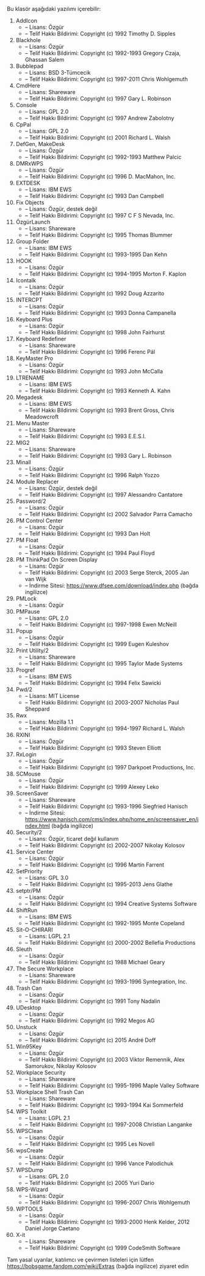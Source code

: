 Bu klasör aşağıdaki yazılımı içerebilir:

1. AddIcon
   - – Lisans: Özgür
   - – Telif Hakkı Bildirimi: Copyright (c) 1992 Timothy D. Sipples
3. Blackhole
   - – Lisans: Özgür
   - – Telif Hakkı Bildirimi: Copyright (c) 1992-1993 Gregory Czaja, Ghassan Salem
4. Bubblepad
   - – Lisans: BSD 3-Tümcecik
   - – Telif Hakkı Bildirimi: Copyright (c) 1997-2011 Chris Wohlgemuth
5. CmdHere
   - – Lisans: Shareware
   - – Telif Hakkı Bildirimi: Copyright (c) 1997 Gary L. Robinson
6. Console
   - – Lisans: GPL 2.0
   - – Telif Hakkı Bildirimi: Copyright (c) 1997 Andrew Zabolotny
7. CpPal
   - – Lisans: GPL 2.0
   - – Telif Hakkı Bildirimi: Copyright (c) 2001 Richard L. Walsh
8. DefGen, MakeDesk
   - – Lisans: Özgür
   - – Telif Hakkı Bildirimi: Copyright (c) 1992-1993 Matthew Palcic
9. DMRxWPS
    - – Lisans: Özgür
    - – Telif Hakkı Bildirimi: Copyright (c) 1996 D. MacMahon, Inc.
10. EXTDESK
    - – Lisans: IBM EWS
    - – Telif Hakkı Bildirimi: Copyright (c) 1993 Dan Campbell
11. Fix Objects
    - – Lisans: Özgür, destek değil
    - – Telif Hakkı Bildirimi: Copyright (c) 1997 C F S Nevada, Inc.
12. ÖzgürLaunch
    - – Lisans: Shareware
    - – Telif Hakkı Bildirimi: Copyright (c) 1995 Thomas Blummer
13. Group Folder
    - – Lisans: IBM EWS
    - – Telif Hakkı Bildirimi: Copyright (c) 1993-1995 Dan Kehn
14. HOOK
    - – Lisans: Özgür
    - – Telif Hakkı Bildirimi: Copyright (c) 1994-1995 Morton F. Kaplon
15. Icontalk
    - – Lisans: Özgür
    - – Telif Hakkı Bildirimi: Copyright (c) 1992 Doug Azzarito
16. INTERCPT
    - – Lisans: Özgür
    - – Telif Hakkı Bildirimi: Copyright (c) 1993 Donna Campanella
17. Keyboard Plus
    - – Lisans: Özgür
    - – Telif Hakkı Bildirimi: Copyright (c) 1998 John Fairhurst
18. Keyboard Redefiner
    - – Lisans: Shareware
    - – Telif Hakkı Bildirimi: Copyright (c) 1996 Ferenc Pál
19. KeyMaster Pro
    - – Lisans: Özgür
    - – Telif Hakkı Bildirimi: Copyright (c) 1993 John McCalla
20. LTRENAME
    - – Lisans: IBM EWS
    - – Telif Hakkı Bildirimi: Copyright (c) 1993 Kenneth A. Kahn
21. Megadesk
    - – Lisans: IBM EWS
    - – Telif Hakkı Bildirimi: Copyright (c) 1993 Brent Gross, Chris Meadowcroft
22. Menu Master
    - – Lisans: Shareware
    - – Telif Hakkı Bildirimi: Copyright (c) 1993 E.E.S.I.
23. MIG2
    - – Lisans: Shareware
    - – Telif Hakkı Bildirimi: Copyright (c) 1993 Gary L. Robinson
24. Minall
    - – Lisans: Özgür
    - – Telif Hakkı Bildirimi: Copyright (c) 1996 Ralph Yozzo
25. Module Replacer
    - – Lisans: Özgür, destek değil
    - – Telif Hakkı Bildirimi: Copyright (c) 1997 Alessandro Cantatore
26. Password/2
    - – Lisans: Özgür
    - – Telif Hakkı Bildirimi: Copyright (c) 2002 Salvador Parra Camacho
27. PM Control Center
    - – Lisans: Özgür
    - – Telif Hakkı Bildirimi: Copyright (c) 1993 Dan Holt
28. PM Float
    - – Lisans: Özgür
    - – Telif Hakkı Bildirimi: Copyright (c) 1994 Paul Floyd
29. PM ThinkPad On Screen Display
    - – Lisans: Özgür
    - – Telif Hakkı Bildirimi: Copyright (c) 2003 Serge Sterck, 2005 Jan van Wijk
    - – İndirme Sitesi: https://www.dfsee.com/download/index.php (bağda ingilizce)
30. PMLock
    - – Lisans: Özgür
31. PMPause
    - – Lisans: GPL 2.0
    - – Telif Hakkı Bildirimi: Copyright (c) 1997-1998 Ewen McNeill
32. Popup
    - – Lisans: Özgür
    - – Telif Hakkı Bildirimi: Copyright (c) 1999 Eugen Kuleshov
33. Print Utility/2
    - – Lisans: Shareware
    - – Telif Hakkı Bildirimi: Copyright (c) 1995 Taylor Made Systems
34. Progref
    - – Lisans: IBM EWS
    - – Telif Hakkı Bildirimi: Copyright (c) 1994 Felix Sawicki
35. Pwd/2
    - – Lisans: MIT License
    - – Telif Hakkı Bildirimi: Copyright (c) 2003-2007 Nicholas Paul Sheppard
36. Rwx
    - – Lisans: Mozilla 1.1
    - – Telif Hakkı Bildirimi: Copyright (c) 1994-1997 Richard L. Walsh
37. RXINI
    - – Lisans: Özgür
    - – Telif Hakkı Bildirimi: Copyright (c) 1993 Steven Elliott
38. RxLogin
    - – Lisans: Özgür
    - – Telif Hakkı Bildirimi: Copyright (c) 1997 Darkpoet Productions, Inc.
39. SCMouse
    - – Lisans: Özgür
    - – Telif Hakkı Bildirimi: Copyright (c) 1999 Alexey Leko
40. ScreenSaver
    - – Lisans: Shareware
    - – Telif Hakkı Bildirimi: Copyright (c) 1993-1996 Siegfried Hanisch
    - – İndirme Sitesi: https://www.hanisch.com/cms/index.php/home_en/screensaver_en/index.html (bağda ingilizce)
41. Security/2
    - – Lisans: Özgür, ticaret değıl kullanım
    - – Telif Hakkı Bildirimi: Copyright (c) 2002-2007 Nikolay Kolosov
42. Service Center
    - – Lisans: Özgür
    - – Telif Hakkı Bildirimi: Copyright (c) 1996 Martin Farrent
43. SetPriority
    - – Lisans: GPL 3.0
    - – Telif Hakkı Bildirimi: Copyright (c) 1995-2013 Jens Glathe
44. setptr/PM
    - – Lisans: Özgür
    - – Telif Hakkı Bildirimi: Copyright (c) 1994 Creative Systems Software
45. ShiftRun
    - – Lisans: IBM EWS
    - – Telif Hakkı Bildirimi: Copyright (c) 1992-1995 Monte Copeland
46. Sit-O-CHIRARI
    - – Lisans: LGPL 2.1
    - – Telif Hakkı Bildirimi: Copyright (c) 2000-2002 Bellefia Productions
47. Sleuth
    - – Lisans: Özgür
    - – Telif Hakkı Bildirimi: Copyright (c) 1988 Michael Geary
48. The Secure Workplace
    - – Lisans: Shareware
    - – Telif Hakkı Bildirimi: Copyright (c) 1993-1996 Syntegration, Inc.
49. Trash Can
    - – Lisans: Özgür
    - – Telif Hakkı Bildirimi: Copyright (c) 1991 Tony Nadalin
50. UDesktop
    - – Lisans: Özgür
    - – Telif Hakkı Bildirimi: Copyright (c) 1992 Megos AG
51. Unstuck
    - – Lisans: Özgür
    - – Telif Hakkı Bildirimi: Copyright (c) 2015 André Doff
52. Win95Key
    - – Lisans: Özgür
    - – Telif Hakkı Bildirimi: Copyright (c) 2003 Viktor Remennik, Alex Samorukov, Nikolay Kolosov
53. Workplace Security
    - – Lisans: Shareware
    - – Telif Hakkı Bildirimi: Copyright (c) 1995-1996 Maple Valley Software
54. Workplace Shell Trash Can
    - – Lisans: Shareware
    - – Telif Hakkı Bildirimi: Copyright (c) 1993-1994 Kai Sommerfeld
55. WPS Toolkit
    - – Lisans: LGPL 2.1
    - – Telif Hakkı Bildirimi: Copyright (c) 1997-2008 Christian Langanke
56. WPSClean
    - – Lisans: Özgür
    - – Telif Hakkı Bildirimi: Copyright (c) 1995 Les Novell
57. wpsCreate
    - – Lisans: Özgür
    - – Telif Hakkı Bildirimi: Copyright (c) 1996 Vance Palodichuk
58. WPSDump
    - – Lisans: GPL 2.0
    - – Telif Hakkı Bildirimi: Copyright (c) 2005 Yuri Dario
59. WPS-Wizard
    - – Lisans: Özgür
    - – Telif Hakkı Bildirimi: Copyright (c) 1996-2007 Chris Wohlgemuth
60. WPTOOLS
    - – Lisans: Özgür
    - – Telif Hakkı Bildirimi: Copyright (c) 1993-2000 Henk Kelder, 2012 Daniel Jorge Caetano
61. X-it
    - – Lisans: Shareware
    - – Telif Hakkı Bildirimi: Copyright (c) 1999 CodeSmith Software

Tam yasal uyarılar, katılımcı ve çevirmen listeleri için lütfen https://bobsgame.fandom.com/wiki/Extras (bağda ingilizce) ziyaret edin
